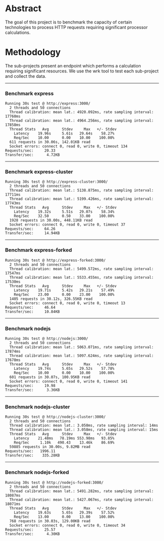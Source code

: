 # Abstract



The goal of this project is to benchmark the capacity of certain technologies to process HTTP requests requiring significant processor calculations.



# Methodology



The sub-projects present an endpoint which performs a calculation requiring significant resources. We use the wrk tool to test each sub-project and collect the data.




---------------------------------
### Benchmark express
```
Running 30s test @ http://express:3000/
  2 threads and 50 connections
  Thread calibration: mean lat.: 4920.092ms, rate sampling interval: 17760ms
  Thread calibration: mean lat.: 4964.256ms, rate sampling interval: 17858ms
  Thread Stats   Avg      Stdev     Max   +/- Stdev
    Latency    19.96s     5.61s   29.64s    58.27%
    Req/Sec    10.00      0.00    10.00    100.00%
  611 requests in 30.06s, 142.01KB read
  Socket errors: connect 0, read 0, write 0, timeout 134
Requests/sec:     20.33
Transfer/sec:      4.72KB
```

---------------------------------
### Benchmark express-cluster
```
Running 30s test @ http://express-cluster:3000/
  2 threads and 50 connections
  Thread calibration: mean lat.: 5138.875ms, rate sampling interval: 17711ms
  Thread calibration: mean lat.: 5199.426ms, rate sampling interval: 17743ms
  Thread Stats   Avg      Stdev     Max   +/- Stdev
    Latency    19.32s     5.51s   29.07s    58.34%
    Req/Sec    32.50      0.50    33.00    100.00%
  1928 requests in 30.00s, 448.11KB read
  Socket errors: connect 0, read 0, write 0, timeout 37
Requests/sec:     64.26
Transfer/sec:     14.94KB
```

---------------------------------
### Benchmark express-forked
```
Running 30s test @ http://express-forked:3000/
  2 threads and 50 connections
  Thread calibration: mean lat.: 5499.572ms, rate sampling interval: 17547ms
  Thread calibration: mean lat.: 5533.455ms, rate sampling interval: 17530ms
  Thread Stats   Avg      Stdev     Max   +/- Stdev
    Latency    19.71s     5.42s   29.21s    57.49%
    Req/Sec    23.00      0.00    23.00    100.00%
  1405 requests in 30.12s, 326.55KB read
  Socket errors: connect 0, read 0, write 0, timeout 13
Requests/sec:     46.64
Transfer/sec:     10.84KB
```

---------------------------------
### Benchmark nodejs
```
Running 30s test @ http://nodejs:3000/
  2 threads and 50 connections
  Thread calibration: mean lat.: 5063.071ms, rate sampling interval: 17874ms
  Thread calibration: mean lat.: 5097.624ms, rate sampling interval: 17678ms
  Thread Stats   Avg      Stdev     Max   +/- Stdev
    Latency    19.74s     5.65s   29.52s    57.78%
    Req/Sec    10.00      0.00    10.00    100.00%
  601 requests in 30.07s, 100.95KB read
  Socket errors: connect 0, read 0, write 0, timeout 141
Requests/sec:     19.98
Transfer/sec:      3.36KB
```

---------------------------------
### Benchmark nodejs-cluster
```
Running 30s test @ http://nodejs-cluster:3000/
  2 threads and 50 connections
  Thread calibration: mean lat.: 3.050ms, rate sampling interval: 14ms
  Thread calibration: mean lat.: 3.058ms, rate sampling interval: 15ms
  Thread Stats   Avg      Stdev     Max   +/- Stdev
    Latency    21.48ms   78.19ms 553.98ms   93.85%
    Req/Sec     1.10k   490.43    13.46k    86.69%
  59885 requests in 30.00s, 9.82MB read
Requests/sec:   1996.11
Transfer/sec:    335.28KB
```

---------------------------------
### Benchmark nodejs-forked
```
Running 30s test @ http://nodejs-forked:3000/
  2 threads and 50 connections
  Thread calibration: mean lat.: 5491.282ms, rate sampling interval: 18087ms
  Thread calibration: mean lat.: 5427.067ms, rate sampling interval: 18071ms
  Thread Stats   Avg      Stdev     Max   +/- Stdev
    Latency    19.63s     5.65s   29.39s    57.52%
    Req/Sec    13.00      0.00    13.00    100.00%
  768 requests in 30.03s, 129.00KB read
  Socket errors: connect 0, read 0, write 0, timeout 34
Requests/sec:     25.57
Transfer/sec:      4.30KB
```
